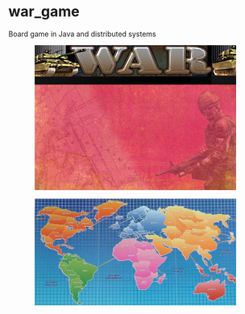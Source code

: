 # war_game
Board game in Java and distributed systems

<p align="center"><img src="bin/Figuras/papelDeParede.jpg" width="400px"/></p>

<p align="center"><img src="bin/Figuras/Tabuleiro.jpg" width="400px"/></p>
